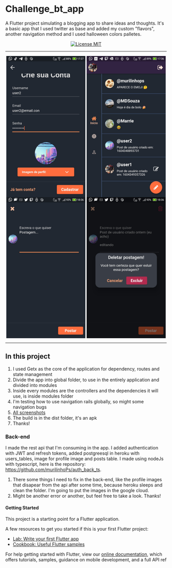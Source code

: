 # Challenge_bt_app

A Flutter project simulating a blogging app to share ideas and thoughts. It's a basic app that I used twitter as base and added my custom "flavors", another navigation method  and I used halloween colors palletes. 

<p align="center">
  <a href="https://opensource.org/licenses/MIT">
    <img src="https://img.shields.io/badge/License-MIT-blue.svg" alt="License MIT">
  </a>
</p>

_______________________________________________________________________________________________________________________________________

<p align="center">
<img align="center" src="./assets/readme/create_page.jpg" alt="drawing" height="440"/>
<img align="center" src="./assets/readme/home1.jpg" alt="drawing" height="440"/>
<img align="center" src="./assets/readme/create_post.jpg" alt="drawing" height="440"/>
<img align="center" src="./assets/readme/delete_post.jpg" alt="drawing" height="440"/>
</p>


_________________________________________________________________________________________________________________________________________

## In this project

1. I used Getx as the core of the application for dependency, routes and state management
2. Divide the app into global folder, to use in the entirely application and divided into modules
3. Inside every modules are the controllers and the dependencies it will use, is inside modules folder
4. I'm testing how to use navigation rails globally, so might some navigation bugs
5. [All screenshots](https://drive.google.com/drive/folders/1q431utHZhuIxPOy3M26JxTUMPIcidxem?usp=sharing)
6. The build is in the dist folder, it's an apk
7. Thanks!

### Back-end
I made the rest api that I'm consuming in the app. I added authentication with JWT and refresh tokens, added postgreesql in heroku with users_tables, image for profile image and posts table. I made using nodeJs with typescript, here is the repository: https://github.com/murilinhoPs/auth_back_ts.

1. There some things I need to fix in the back-end, like the profile images that disapear from the api after some time, because heroku sleeps and clean the folder. I'm going to put the images in the google cloud.
2. Might be another error or another, but feel free to take a look. Thanks!

#### Getting Started
This project is a starting point for a Flutter application.

A few resources to get you started if this is your first Flutter project:

- [Lab: Write your first Flutter app](https://flutter.dev/docs/get-started/codelab)
- [Cookbook: Useful Flutter samples](https://flutter.dev/docs/cookbook)

For help getting started with Flutter, view our
[online documentation](https://flutter.dev/docs), which offers tutorials,
samples, guidance on mobile development, and a full API ref
